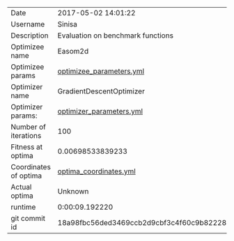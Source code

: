 | | |
| --- | --- |
| Date | 2017-05-02 14:01:22 |
| Username | Sinisa |
| Description | Evaluation on benchmark functions |
| Optimizee name | Easom2d |
| Optimizee params |  <a href="optimizee_parameters.yml">optimizee_parameters.yml</a>  |
| Optimizer name | GradientDescentOptimizer |
| Optimizer params: |  <a href="optimizer_parameters.yml">optimizer_parameters.yml</a>  |
| Number of iterations | 100 |
| Fitness at optima | 0.00698533839233 |
| Coordinates of optima |  <a href="optima_coordinates.yml">optima_coordinates.yml</a>  |
| Actual optima |  Unknown  |
| runtime | 0:00:09.192220 |
| git commit id | 18a98fbc56ded3469ccb2d9cbf3c4f60c9b82228 |
